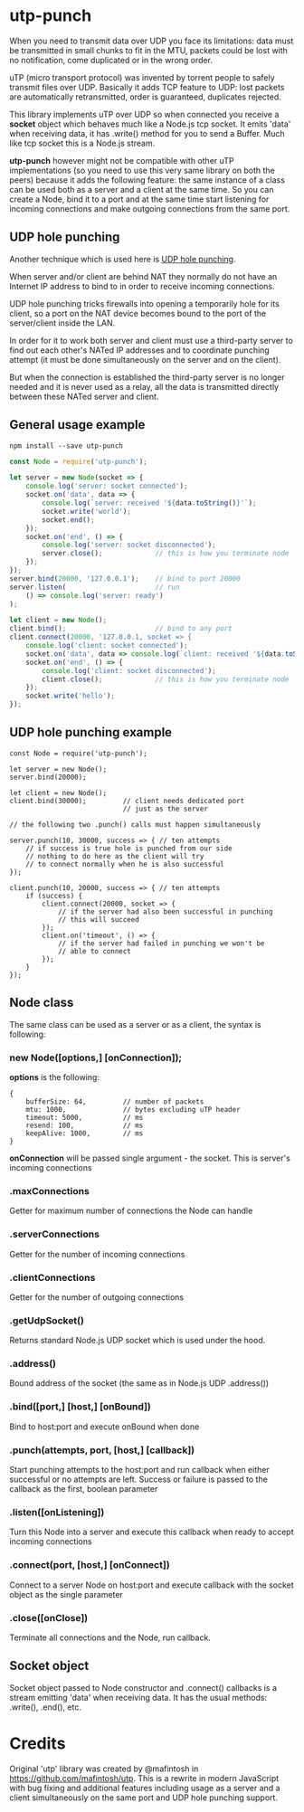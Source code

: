 # utp-punch

When you need to transmit data over UDP you face its limitations:
data must be transmitted in small chunks to fit in the MTU, packets
could be lost with no notification, come duplicated or in the wrong
order.

uTP (micro transport protocol) was invented by torrent people to
safely transmit files over UDP. Basically it adds TCP feature to UDP:
lost packets are automatically retransmitted, order is guaranteed,
duplicates rejected.

This library implements uTP over UDP so when connected you receive a
**socket** object which behaves much like a Node.js tcp socket. It emits
'data' when receiving data, it has .write() method for you to send a
Buffer. Much like tcp socket this is a Node.js stream.

**utp-punch** however might not be compatible with other uTP implementations
(so you need to use this very same library on both the peers) because
it adds the following feature: the same instance of a class can be used
both as a server and a client at the same time. So you can create a Node,
bind it to a port and at the same time start listening for incoming
connections and make outgoing connections from the same port.

## UDP hole punching

Another technique which is used here is
[UDP hole punching](https://en.wikipedia.org/wiki/UDP_hole_punching).

When server and/or client are behind NAT they normally do not have an
Internet IP address to bind to in order to receive incoming connections.

UDP hole punching tricks firewalls into opening a temporarily hole for
its client, so a port on the NAT device becomes bound to the port of
the server/client inside the LAN.

In order for it to work both server and client must use a third-party
server to find out each other's NATed IP addresses and to coordinate
punching attempt (it must be done simultaneously on the server and on
the client).

But when the connection is established the third-party server is no
longer needed and it is never used as a relay, all the data is transmitted
directly between these NATed server and client.

## General usage example

```
npm install --save utp-punch
```

```javascript
const Node = require('utp-punch');

let server = new Node(socket => {
    console.log('server: socket connected');
    socket.on('data', data => {
        console.log(`server: received '${data.toString()}'`);
        socket.write('world');
        socket.end();
    });
    socket.on('end', () => {
        console.log('server: socket disconnected');
        server.close();             // this is how you terminate node
    });
});
server.bind(20000, '127.0.0.1');    // bind to port 20000
server.listen(                      // run
    () => console.log('server: ready')
);

let client = new Node();
client.bind();                      // bind to any port
client.connect(20000, '127.0.0.1, socket => {
    console.log('client: socket connected');
    socket.on('data', data => console.log(`client: received '${data.toString()}'`));
    socket.on('end', () => {
        console.log('client: socket disconnected');
        client.close();             // this is how you terminate node
    });
    socket.write('hello');
});
```

## UDP hole punching example

```
const Node = require('utp-punch');

let server = new Node();
server.bind(20000);

let client = new Node();
client.bind(30000);         // client needs dedicated port
                            // just as the server

// the following two .punch() calls must happen simultaneously

server.punch(10, 30000, success => { // ten attempts
    // if success is true hole is punched from our side
    // nothing to do here as the client will try
    // to connect normally when he is also successful
});

client.punch(10, 20000, success => { // ten attempts
    if (success) {
        client.connect(20000, socket => {
            // if the server had also been successful in punching
            // this will succeed
        });
        client.on('timeout', () => {
            // if the server had failed in punching we won't be
            // able to connect
        });
    }
});
```

## Node class

The same class can be used as a server or as a client, the syntax is following:

### new Node([options,] [onConnection]);

**options** is the following:
```
{
    bufferSize: 64,         // number of packets
    mtu: 1000,              // bytes excluding uTP header
    timeout: 5000,          // ms
    resend: 100,            // ms
    keepAlive: 1000,        // ms
}
```
**onConnection** will be passed single argument - the socket.
This is server's incoming connections

### .maxConnections

Getter for maximum number of connections the Node can handle

### .serverConnections

Getter for the number of incoming connections

### .clientConnections

Getter for the number of outgoing connections

### .getUdpSocket()

Returns standard Node.js UDP socket which is used under the hood.

### .address()

Bound address of the socket (the same as in Node.js UDP .address())

### .bind([port,] [host,] [onBound])

Bind to host:port and execute onBound when done

### .punch(attempts, port, [host,] [callback])

Start punching attempts to the host:port and run callback when
either successful or no attempts are left. Success or failure is
passed to the callback as the first, boolean parameter

### .listen([onListening])

Turn this Node into a server and execute this callback when ready to
accept incoming connections

### .connect(port, [host,] [onConnect])

Connect to a server Node on host:port and execute callback with the
socket object as the single parameter

### .close([onClose])

Terminate all connections and the Node, run callback.

## Socket object

Socket object passed to Node constructor and .connect() callbacks is a stream
emitting 'data' when receiving data. It has the usual methods: .write(), .end(),
etc.

# Credits

Original 'utp' library was created by @mafintosh in https://github.com/mafintosh/utp.
This is a rewrite in modern JavaScript with bug fixing and additional features
including usage as a server and a client simultaneously on the same port and UDP
hole punching support.

